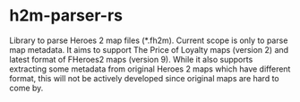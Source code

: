 # h2m-parser-rs

Library to parse Heroes 2 map files (*.fh2m). Current scope is only to parse map metadata. It aims to support The Price of Loyalty maps (version 2) and latest format of FHeroes2 maps (version 9). While it also supports extracting some
metadata from original Heroes 2 maps which have different format, this will not be actively developed since original maps are hard to come by.
